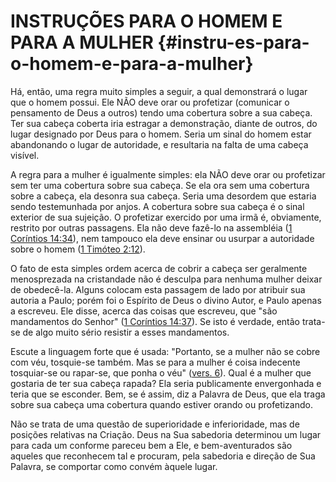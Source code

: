 # INSTRUÇÕES PARA O HOMEM E PARA A MULHER {#instru-es-para-o-homem-e-para-a-mulher}

Há, então, uma regra muito simples a seguir, a qual demonstrará o lugar que o homem possui. Ele NÃO deve orar ou profetizar (comunicar o pensamento de Deus a outros) tendo uma cobertura sobre a sua cabeça. Ter sua cabeça coberta iria estragar a demonstração, diante de outros, do lugar designado por Deus para o homem. Seria um sinal do homem estar abandonando o lugar de autoridade, e resultaria na falta de uma cabeça visível.

A regra para a mulher é igualmente simples: ela NÃO deve orar ou profetizar sem ter uma cobertura sobre sua cabeça. Se ela ora sem uma cobertura sobre a cabeça, ela desonra sua cabeça. Seria uma desordem que estaria sendo testemunhada por anjos. A cobertura sobre sua cabeça é o sinal exterior de sua sujeição. O profetizar exercido por uma irmã é, obviamente, restrito por outras passagens. Ela não deve fazê-lo na assembléia ([1 Coríntios 14:34](http://bibliaonline.com.br/acf/1co/14/34)), nem tampouco ela deve ensinar ou usurpar a autoridade sobre o homem ([1 Timóteo 2:12](http://bibliaonline.com.br/acf/1tm/2/12)).

O fato de esta simples ordem acerca de cobrir a cabeça ser geralmente menosprezada na cristandade não é desculpa para nenhuma mulher deixar de obedecê-la. Alguns colocam esta passagem de lado por atribuir sua autoria a Paulo; porém foi o Espírito de Deus o divino Autor, e Paulo apenas a escreveu. Ele disse, acerca das coisas que escreveu, que &quot;são mandamentos do Senhor&quot; ([1 Coríntios 14:37](http://bibliaonline.com.br/acf/1co/14/37)). Se isto é verdade, então trata-se de algo muito sério resistir a esses mandamentos.

Escute a linguagem forte que é usada: &quot;Portanto, se a mulher não se cobre com véu, tosquie-se também. Mas se para a mulher é coisa indecente tosquiar-se ou rapar-se, que ponha o véu&quot; ([vers. 6](http://bibliaonline.com.br/acf/1co/11/6)). Qual é a mulher que gostaria de ter sua cabeça rapada? Ela seria publicamente envergonhada e teria que se esconder. Bem, se é assim, diz a Palavra de Deus, que ela traga sobre sua cabeça uma cobertura quando estiver orando ou profetizando.

Não se trata de uma questão de superioridade e inferioridade, mas de posições relativas na Criação. Deus na Sua sabedoria determinou um lugar para cada um conforme pareceu bem a Ele, e bem-aventurados são aqueles que reconhecem tal e procuram, pela sabedoria e direção de Sua Palavra, se comportar como convém àquele lugar.